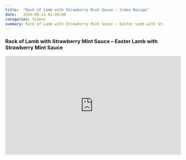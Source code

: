 ```yaml
---
title:  "Rack of Lamb with Strawberry Mint Sauce - Video Recipe"
date:   2016-09-12 01:49:00
categories: Videos
summary: Rack of Lamb with Strawberry Mint Sauce – Easter Lamb with Strawberry Mint Sauce
---
```


### Rack of Lamb with Strawberry Mint Sauce – Easter Lamb with Strawberry Mint Sauce

<iframe width="560" height="315" src="https://www.youtube.com/embed/uR6q8_WNfBE" frameborder="0" allowfullscreen></iframe>
